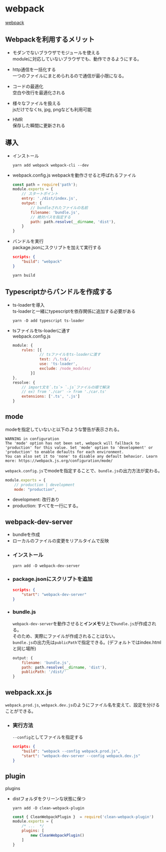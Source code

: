 # webpack
[webpack](https://webpack.js.org/)
## Webpackを利用するメリット
- モダンでないブラウザでモジュールを使える  
    moduleに対応していないブラウザでも、動作できるようにする。

- http通信を一括化する  
    一つのファイルにまとめられるので通信が最小限になる。

- コードの最適化  
    空白や改行を最適化される

- 様々なファイルを扱える  
    jsだけでなくts, jpg, pngなども利用可能

- HMR  
    保存した瞬間に更新される
## 導入
- インストール
    ```shell
    yarn add webpack webpack-cli --dev
    ```

- webpack.config.js
    webpackを動作させると呼ばれるファイル
    ```javascript
    const path = require('path');
    module.exports = {
        // スタートポイント
        entry: './dist/index.js',
        output: {
            // bundleされたファイルの名前 
            filename: 'bundle.js',
            // 絶対パスを指定する
            path: path.resolve(__dirname, 'dist'),
        }
    }   
    ```
- バンドルを実行  
    package.jsonにスクリプトを加えて実行する
    ```json
    scripts: {
        "build": "webpack"
    }
    ```
    ```shell
    yarn build
    ```
## Typescriptからバンドルを作成する
- ts-loaderを導入  
    ts-loaderと一緒にtypescriptを依存関係に追加する必要がある
    ```shell
    yarn -D add typescript ts-loader
    ```
- tsファイルをts-loaderに通す  
    webpack.config.js
    ```javascript
    module: {
        rules: [{
                // tsファイルをts-loaderに渡す
                test: /\.ts$/,
                use: 'ts-loader',
                exclude: /node_modules/
            }]
    },
    resolve: {
        // import文を`.ts`> `.js`ファイルの順で解決
        // ex) from './car' -> from './car.ts'
        extensions: ['.ts', '.js']
    }
    ```
## mode
modeを指定していないと以下のような警告が表示される。
```
WARNING in configuration
The 'mode' option has not been set, webpack will fallback to 'production' for this value. Set 'mode' option to 'development' or 'production' to enable defaults for each environment.
You can also set it to 'none' to disable any default behavior. Learn more: https://webpack.js.org/configuration/mode/
```
`webpack.config.js`でmodeを指定することで、`bundle.js`の出力方法が変わる。
```javascript
module.exports = {
    // production | development
    mode: "production",
```
- development: 改行あり
- production: すべてを一行にする。
## webpack-dev-server
- bundleを作成
- ローカルのファイルの変更をリアルタイムで反映
- ### インストール
    ```shell
    yarn add -D webpack-dev-server
    ```
- ### package.jsonにスクリプトを追加
    ```json
    scripts: {
        "start": "webpack-dev-server"
    }
    ```
- ### bundle.js
    `webpack-dev-server`を動作させると**インメモリ**上で`bundle.js`が作成される。  
    そのため、実際にファイルが作成されることはない。  
    `bundle.js`の出力先は`publicPath`で指定できる。(デフォルトではindex.htmlと同じ場所)
    ```javascript
    output: {
        filename: 'bundle.js',
        path: path.resolve(__dirname, 'dist'),
        publicPath: '/dist/'
    }
    ```
## webpack.xx.js
`webpack.prod.js`, `webpack.dev.js`のようにファイル名を変えて、設定を分けることができる。  
- ### 実行方法
    `--config`としてファイルを指定する
    ```json
    scripts: {
        "build": "webpack --config webpack.prod.js",
        "start": "webpack-dev-server --config webpack.dev.js"
    }
    ```
    
## plugin
plugins
- distフォルダをクリーンな状態に保つ
    ```shell
    yarn add -D clean-webpack-plugin
    ```
    ```javascript
    const { CleanWebpackPlugin }  = require('clean-webpack-plugin')
    module.exports = {
        /* ...  */
        plugins: [
            new CleanWebpackPlugin()
        ]
    }
    ```
